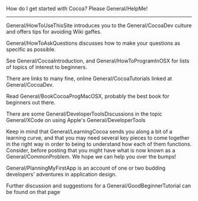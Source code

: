 How do I get started with Cocoa? Please General/HelpMe!

----

General/HowToUseThisSite introduces you to the General/CocoaDev culture and offers tips for avoiding Wiki gaffes.

General/HowToAskQuestions discusses how to make your questions as specific as possible.

See General/CocoaIntroduction, and General/HowToProgramInOSX for lists of topics of interest to beginners.

There are links to many fine, online General/CocoaTutorials linked at General/CocoaDev.

Read General/BookCocoaProgMacOSX, probably the best book for beginners out there.

There are some General/DeveloperToolsDiscussions in the topic General/XCode on using Apple's General/DeveloperTools 

Keep in mind that General/LearningCocoa sends you along a bit of a learning curve, and that you may need several key pieces to come together in the right way in order to being to understand how each of them functions. Consider, before posting that you might have what is now known as a General/CommonProblem. We hope we can help you over the bumps!

General/PlanningMyFirstApp is an account of one or two budding developers' adventures in application design.

Further discussion and suggestions for a General/GoodBeginnerTutorial can be found on that page